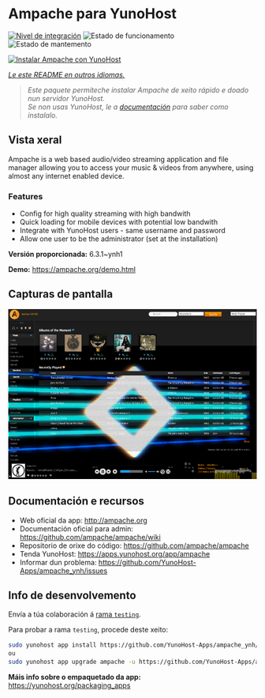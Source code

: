<!--
NOTA: Este README foi creado automáticamente por <https://github.com/YunoHost/apps/tree/master/tools/readme_generator>
NON debe editarse manualmente.
-->

# Ampache para YunoHost

[![Nivel de integración](https://dash.yunohost.org/integration/ampache.svg)](https://dash.yunohost.org/appci/app/ampache) ![Estado de funcionamento](https://ci-apps.yunohost.org/ci/badges/ampache.status.svg) ![Estado de mantemento](https://ci-apps.yunohost.org/ci/badges/ampache.maintain.svg)

[![Instalar Ampache con YunoHost](https://install-app.yunohost.org/install-with-yunohost.svg)](https://install-app.yunohost.org/?app=ampache)

*[Le este README en outros idiomas.](./ALL_README.md)*

> *Este paquete permíteche instalar Ampache de xeito rápido e doado nun servidor YunoHost.*  
> *Se non usas YunoHost, le a [documentación](https://yunohost.org/install) para saber como instalalo.*

## Vista xeral

Ampache is a web based audio/video streaming application and file manager allowing you to access your music & videos from anywhere, using almost any internet enabled device.

### Features

 * Config for high quality streaming with high bandwith
 * Quick loading for mobile devices with potential low bandwith
 * Integrate with YunoHost users - same username and password
 * Allow one user to be the administrator (set at the installation)

**Versión proporcionada:** 6.3.1~ynh1

**Demo:** <https://ampache.org/demo.html>

## Capturas de pantalla

![Captura de pantalla de Ampache](./doc/screenshots/visualizer.png)

## Documentación e recursos

- Web oficial da app: <http://ampache.org>
- Documentación oficial para admin: <https://github.com/ampache/ampache/wiki>
- Repositorio de orixe do código: <https://github.com/ampache/ampache>
- Tenda YunoHost: <https://apps.yunohost.org/app/ampache>
- Informar dun problema: <https://github.com/YunoHost-Apps/ampache_ynh/issues>

## Info de desenvolvemento

Envía a túa colaboración á [rama `testing`](https://github.com/YunoHost-Apps/ampache_ynh/tree/testing).

Para probar a rama `testing`, procede deste xeito:

```bash
sudo yunohost app install https://github.com/YunoHost-Apps/ampache_ynh/tree/testing --debug
ou
sudo yunohost app upgrade ampache -u https://github.com/YunoHost-Apps/ampache_ynh/tree/testing --debug
```

**Máis info sobre o empaquetado da app:** <https://yunohost.org/packaging_apps>
